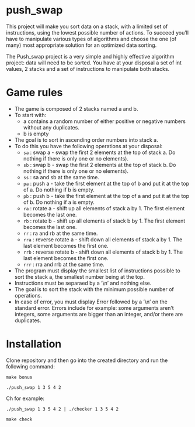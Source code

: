 # push_swap
This project will make you sort data on a stack, with a limited set of instructions, using the lowest possible number of actions. To succeed you’ll have to manipulate various types of algorithms and choose the one (of many) most appropriate solution for an optimized data sorting.

The Push_swap project is a very simple and highly effective algorithm project: data will
need to be sorted. You have at your disposal a set of int values, 2 stacks and a set of
instructions to manipulate both stacks.

# Game rules

- The game is composed of 2 stacks named a and b.
- To start with:
  - a contains a random number of either positive or negative numbers without
  any duplicates.
  - b is empty
- The goal is to sort in ascending order numbers into stack a.
- To do this you have the following operations at your disposal:
  - `sa` : swap a - swap the first 2 elements at the top of stack a. Do nothing if there
  is only one or no elements).
  - `sb` : swap b - swap the first 2 elements at the top of stack b. Do nothing if there
  is only one or no elements).
  - `ss` : sa and sb at the same time.
  - `pa` : push a - take the first element at the top of b and put it at the top of a. Do
  nothing if b is empty.
  - `pb` : push b - take the first element at the top of a and put it at the top of b. Do
  nothing if a is empty.
  - `ra` : rotate a - shift up all elements of stack a by 1. The first element becomes
  the last one.
  - `rb` : rotate b - shift up all elements of stack b by 1. The first element becomes
  the last one.
  - `rr` : ra and rb at the same time.
  - `rra` : reverse rotate a - shift down all elements of stack a by 1. The last element
  becomes the first one.
  - `rrb` : reverse rotate b - shift down all elements of stack b by 1. The last element
  becomes the first one.
  - `rrr` : rra and rrb at the same time.
- The program must display the smallest list of instructions possible to sort the stack
  a, the smallest number being at the top.
- Instructions must be separaed by a ’\n’ and nothing else.
- The goal is to sort the stack with the minimum possible number of operations.
- In case of error, you must display Error followed by a ’\n’ on the standard error.
  Errors include for example: some arguments aren’t integers, some arguments are
  bigger than an integer, and/or there are duplicates.

# Installation
Clone repository and then go into the created directory and run the following command:
```
make bonus
```

```
./push_swap 1 3 5 4 2
```
Ch
for example:
```
./push_swap 1 3 5 4 2 | ./checker 1 3 5 4 2
```


```
make check
```

